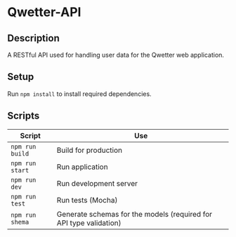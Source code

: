 # Qwetter-API

## Description

A RESTful API used for handling user data for the Qwetter web application.

## Setup
Run `npm install` to install required dependencies.

## Scripts

| Script | Use  |  
| --- | --- |
| `npm run build` | Build for production |
| `npm run start` | Run application |
| `npm run dev`   | Run development server  |
| `npm run test`  | Run tests (Mocha)  |
| `npm run shema` | Generate schemas for the models (required for API type validation)  |
